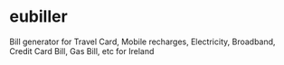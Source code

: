 # eubiller
Bill generator for Travel Card, Mobile recharges, Electricity, Broadband, Credit Card Bill, Gas Bill, etc for Ireland
